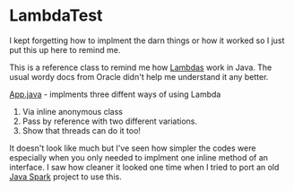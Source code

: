 # LambdaTest
I kept forgetting how to implment the darn things or how it worked so I just put this up here to remind me.

This is a reference class to remind me how [Lambdas](https://docs.oracle.com/javase/tutorial/java/javaOO/lambdaexpressions.html) work in Java. The usual wordy docs from Oracle didn't help me understand it any better.

[App.java](./App.java) - implments three diffent ways of using Lambda
1) Via inline anonymous class
2) Pass by reference with two different variations.
3) Show that threads can do it too!

It doesn't look like much but I've seen how simpler the codes were especially when you only needed to implment one inline method of an interface. I saw how cleaner it looked one time when I tried to port an old [Java Spark](http://sparkjava.com/) project to use this.
